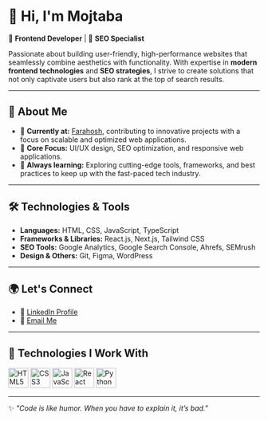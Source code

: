 # 👋 Hi, I'm Mojtaba  

🚀 **Frontend Developer** | 🧩 **SEO Specialist**  

Passionate about building user-friendly, high-performance websites that seamlessly combine aesthetics with functionality. With expertise in **modern frontend technologies** and **SEO strategies**, I strive to create solutions that not only captivate users but also rank at the top of search results.  

---

## 🌟 About Me  
- 💼 **Currently at:** [Farahosh](https://frahosh.com), contributing to innovative projects with a focus on scalable and optimized web applications.  
- 🎯 **Core Focus:** UI/UX design, SEO optimization, and responsive web applications.  
- 🌱 **Always learning:** Exploring cutting-edge tools, frameworks, and best practices to keep up with the fast-paced tech industry.  

---

## 🛠 Technologies & Tools  
- **Languages:** HTML, CSS, JavaScript, TypeScript  
- **Frameworks & Libraries:** React.js, Next.js, Tailwind CSS  
- **SEO Tools:** Google Analytics, Google Search Console, Ahrefs, SEMrush  
- **Design & Others:** Git, Figma, WordPress  

---

## 🌍 Let's Connect  
- 💼 [LinkedIn Profile](https://www.linkedin.com/in/mojtaba-baharlouei-4922a62aa/?lipi=urn%3Ali%3Apage%3Ad_flagship3_feed%3BpmLWBsOxQSqdFUTkTYBeNw%3D%3D)  
- 📧 [Email Me](mailto:mojtababarloiee@gmail.com)  

---

## 🚀 Technologies I Work With  
<p align="left">
  <img src="https://cdn.jsdelivr.net/gh/devicons/devicon/icons/html5/html5-original.svg" alt="HTML5" width="40" height="40"/>
  <img src="https://cdn.jsdelivr.net/gh/devicons/devicon/icons/css3/css3-original.svg" alt="CSS3" width="40" height="40"/>
  <img src="https://cdn.jsdelivr.net/gh/devicons/devicon/icons/javascript/javascript-original.svg" alt="JavaScript" width="40" height="40"/>
  <img src="https://cdn.jsdelivr.net/gh/devicons/devicon/icons/react/react-original.svg" alt="React" width="40" height="40"/>
  <img src="https://cdn.jsdelivr.net/gh/devicons/devicon/icons/python/python-original.svg" alt="Python" width="40" height="40"/>
</p>  

---

✨ *"Code is like humor. When you have to explain it, it’s bad."*  
